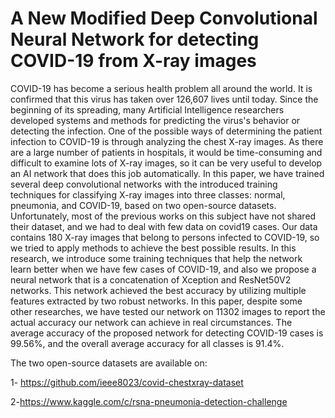 # A New Modified Deep Convolutional Neural Network for detecting COVID-19 from X-ray images

COVID-19 has become a serious health problem all around the world.  It is confirmed that this virus has taken over 126,607 lives until today. Since the beginning of its spreading, many Artificial Intelligence researchers developed systems and methods for predicting the virus's behavior or detecting the infection. One of the possible ways of determining the patient infection to COVID-19 is through analyzing the chest X-ray images. As there are a large number of patients in hospitals, it would be time-consuming and difficult to examine lots of X-ray images, so it can be very useful to develop an AI network that does this job automatically.  In this paper, we have trained several deep convolutional networks with the introduced training techniques for classifying X-ray images into three classes: normal, pneumonia, and COVID-19, based on two open-source datasets. Unfortunately, most of the previous works on this subject have not shared their dataset, and we had to deal with few data on covid19 cases. Our data contains 180 X-ray images that belong to persons infected to COVID-19, so we tried to apply methods to achieve the best possible results. In this research, we introduce some training techniques that help the network learn better when we have few cases of COVID-19, and also we propose a neural network that is a concatenation of Xception and ResNet50V2 networks. This network achieved the best accuracy by utilizing multiple features extracted by two robust networks. In this paper, despite some other researches, we have tested our network on 11302 images to report the actual accuracy our network can achieve in real circumstances. The average accuracy of the proposed network for detecting COVID-19 cases is 99.56%, and the overall average accuracy for all classes is 91.4%.

The two open-source datasets are available on:

1- https://github.com/ieee8023/covid-chestxray-dataset

2-https://www.kaggle.com/c/rsna-pneumonia-detection-challenge 
